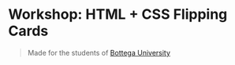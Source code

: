 # Workshop: HTML + CSS Flipping Cards

> Made for the students of [Bottega University](http://bottega.edu/)
